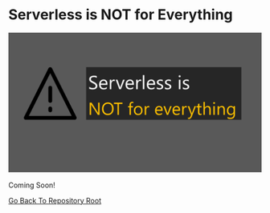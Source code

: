 # Serverless is NOT for Everything

![Banner](https://github.com/allanchua101/serverless-ninja/blob/master/docs/011-serverless-isnt-everything/Bannerg.png)

Coming Soon!

[Go Back To Repository Root](https://github.com/allanchua101/serverless-ninja)

